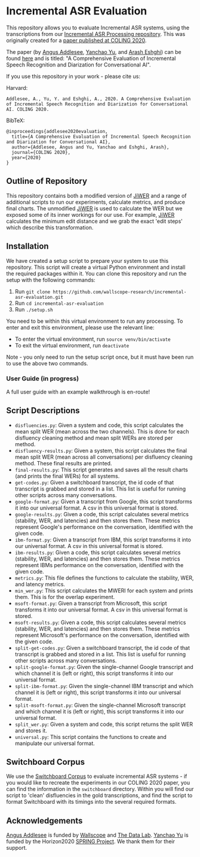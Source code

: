 # Incremental ASR Evaluation

This repository allows you to evaluate Incremental ASR systems, using the transcriptions from our [Incremental ASR Processing repository](https://github.com/wallscope-research/incremental-asr-processing). This was originally created for a [paper published at COLING 2020](https://www.aclweb.org/anthology/2020.coling-main.312.pdf).

The paper (by [Angus Addlesee](http://addlesee.co.uk/), [Yanchao Yu](https://www.researchgate.net/profile/Yanchao_Yu), and [Arash Eshghi](https://sites.google.com/site/araesh81/)) can be found [here](https://www.aclweb.org/anthology/2020.coling-main.312.pdf) and is titled: "A Comprehensive Evaluation of Incremental Speech Recognition and Diarization for Conversational AI".

If you use this repository in your work - please cite us:

Harvard:
```
Addlesee, A., Yu, Y. and Eshghi, A., 2020. A Comprehensive Evaluation of Incremental Speech Recognition and Diarization for Conversational AI. COLING 2020.
```

BibTeX:
```
@inproceedings{addlesee2020evaluation,
  title={A Comprehensive Evaluation of Incremental Speech Recognition and Diarization for Conversational AI},
  author={Addlesee, Angus and Yu, Yanchao and Eshghi, Arash},
  journal={COLING 2020},
  year={2020}
}
```

## Outline of Repository

This repository contains both a modified version of [JiWER](https://github.com/jitsi/jiwer) and a range of additional scripts to run our experiments, calculate metrics, and produce final charts. The unmodified [JiWER](https://github.com/jitsi/jiwer) is used to calculate the WER but we exposed some of its inner workings for our use. For example, [JiWER](https://github.com/jitsi/jiwer) calculates the minimum edit distance and we grab the exact 'edit steps' which describe this transformation.

## Installation

We have created a setup script to prepare your system to use this repository. This script will create a virtual Python environment and install the required packages within it. You can clone this repository and run the setup with the following commands:

1. Run `git clone https://github.com/wallscope-research/incremental-asr-evaluation.git`
2. Run `cd incremental-asr-evaluation`
3. Run `./setup.sh`

You need to be within this virtual environment to run any processing. To enter and exit this environment, please use the relevant line:

- To enter the virtual environment, run `source venv/bin/activate`
- To exit the virtual environment, run `deactivate`

Note - you only need to run the setup script once, but it must have been run to use the above two commands.

### User Guide (in progress)

A full user guide with an example walkthrough is en-route!

## Script Descriptions

- `disfluencies.py`: Given a system and code, this script calculates the mean split WER (mean across the two channels). This is done for each disfluency cleaning method and mean split WERs are stored per method.
- `disfluency-results.py`: Given a system, this script calculates the final mean split WER (mean across all conversations) per disfluency cleaning method. These final results are printed.
- `final-results.py`: This script generates and saves all the result charts (and prints the final WERs) for all systems.
- `get-codes.py`: Given a switchboard transcript, the id code of that transcript is grabbed and stored in a list. This list is useful for running other scripts across many conversations.
- `google-format.py`: Given a transcript from Google, this script transforms it into our universal format. A csv in this universal format is stored.
- `google-results.py`: Given a code, this script calculates several metrics (stability, WER, and latencies) and then stores them. These metrics represent Google's performance on the conversation, identified with the given code.
- `ibm-format.py`: Given a transcript from IBM, this script transforms it into our universal format. A csv in this universal format is stored.
- `ibm-results.py`: Given a code, this script calculates several metrics (stability, WER, and latencies) and then stores them. These metrics represent IBMs performance on the conversation, identified with the given code.
- `metrics.py`: This file defines the functions to calculate the stability, WER, and latency metrics.
- `min_wer.py`: This script calculates the MWERI for each system and prints them. This is for the overlap experiment.
- `msoft-format.py`: Given a transcript from Microsoft, this script transforms it into our universal format. A csv in this universal format is stored.
- `msoft-results.py`: Given a code, this script calculates several metrics (stability, WER, and latencies) and then stores them. These metrics represent Microsoft's performance on the conversation, identified with the given code.
- `split-get-codes.py`: Given a switchboard transcript, the id code of that transcript is grabbed and stored in a list. This list is useful for running other scripts across many conversations.
- `split-google-format.py`: Given the single-channel Google transcript and which channel it is (left or right), this script transforms it into our universal format.
- `split-ibm-format.py`: Given the single-channel IBM transcript and which channel it is (left or right), this script transforms it into our universal format.
- `split-msoft-format.py`: Given the single-channel Microsoft transcript and which channel it is (left or right), this script transforms it into our universal format.
- `split_wer.py`: Given a system and code, this script returns the split WER and stores it.
- `universal.py`: This script contains the functions to create and manipulate our universal format.

## Switchboard Corpus

We use the [Switchboard Corpus](https://catalog.ldc.upenn.edu/LDC97S62) to evaluate incremental ASR systems - if you would like to recreate the experiments in our COLING 2020 paper, you can find the information in the `switchboard` directory. Within you will find our script to 'clean' disfluencies in the gold transcriptions, and find the script to format Switchboard with its timings into the several required formats.

## Acknowledgements

[Angus Addlesee](http://addlesee.co.uk/) is funded by [Wallscope](https://wallscope.co.uk/) and [The Data Lab](https://www.thedatalab.com/). [Yanchao Yu](https://www.researchgate.net/profile/Yanchao_Yu) is funded by the Horizon2020 [SPRING Project](https://spring-h2020.eu/). We thank them for their support.
